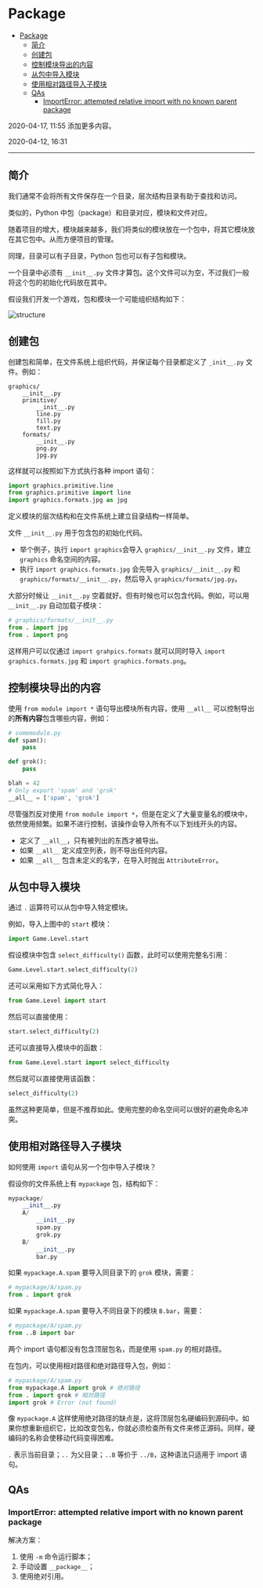 # Package

- [Package](#package)
  - [简介](#简介)
  - [创建包](#创建包)
  - [控制模块导出的内容](#控制模块导出的内容)
  - [从包中导入模块](#从包中导入模块)
  - [使用相对路径导入子模块](#使用相对路径导入子模块)
  - [QAs](#qas)
    - [ImportError: attempted relative import with no known parent package](#importerror-attempted-relative-import-with-no-known-parent-package)

2020-04-17, 11:55
添加更多内容。

2020-04-12, 16:31
***

## 简介

我们通常不会将所有文件保存在一个目录，层次结构目录有助于查找和访问。

类似的，Python 中包（package）和目录对应，模块和文件对应。

随着项目的增大，模块越来越多，我们将类似的模块放在一个包中，将其它模块放在其它包中。从而方便项目的管理。

同理，目录可以有子目录，Python 包也可以有子包和模块。

一个目录中必须有 `__init__.py` 文件才算包。这个文件可以为空，不过我们一般将这个包的初始化代码放在其中。

假设我们开发一个游戏，包和模块一个可能组织结构如下：

![structure](images/2020-04-12-16-40-20.png)

## 创建包

创建包和简单，在文件系统上组织代码，并保证每个目录都定义了 `_init__.py` 文件。例如：

```text
graphics/
    __init__.py
    primitive/
        __init__.py
        line.py
        fill.py
        text.py
    formats/
        __init__.py
        png.py
        jpg.py
```

这样就可以按照如下方式执行各种 import 语句：

```py
import graphics.primitive.line
from graphics.primitive import line
import graphics.formats.jpg as jpg
```

定义模块的层次结构和在文件系统上建立目录结构一样简单。

文件 `__init__.py` 用于包含包的初始化代码。

- 举个例子，执行 `import graphics`会导入 `graphics/__init__.py` 文件，建立 `graphics` 命名空间的内容。
- 执行 `import graphics.formats.jpg` 会先导入 `graphics/__init__.py` 和 `graphics/formats/__init__.py`，然后导入 `graphics/formats/jpg.py`。

大部分时候让 `__init__.py` 空着就好。但有时候也可以包含代码。例如，可以用 `__init__.py` 自动加载子模块：

```py
# graphics/formats/__init__.py
from . import jpg
from . import png
```

这样用户可以仅通过 `import grahpics.formats` 就可以同时导入 `import graphics.formats.jpg` 和 `import graphics.formats.png`。

## 控制模块导出的内容

使用 `from module import *` 语句导出模块所有内容，使用 `__all__` 可以控制导出的**所有内容**包含哪些内容，例如：

```py
# somemodule.py
def spam():
    pass

def grok():
    pass

blah = 42
# Only export 'spam' and 'grok'
__all__ = ['spam', 'grok']
```

尽管强烈反对使用 `from module import *`，但是在定义了大量变量名的模块中，依然使用频繁。如果不进行控制，该操作会导入所有不以下划线开头的内容。

- 定义了 `__all__`，只有被列出的东西才被导出。
- 如果 `__all__` 定义成空列表，则不导出任何内容。
- 如果 `__all__` 包含未定义的名字，在导入时抛出 `AttributeError`。

## 从包中导入模块

通过 `.` 运算符可以从包中导入特定模块。

例如，导入上图中的 `start` 模块：

```py
import Game.Level.start
```

假设模块中包含 `select_difficulty()` 函数，此时可以使用完整名引用：

```py
Game.Level.start.select_difficulty(2)
```

还可以采用如下方式简化导入：

```py
from Game.Level import start
```

然后可以直接使用：

```py
start.select_difficulty(2)
```

还可以直接导入模块中的函数：

```py
from Game.Level.start import select_difficulty
```

然后就可以直接使用该函数：

```py
select_difficulty(2)
```

虽然这种更简单，但是不推荐如此。使用完整的命名空间可以很好的避免命名冲突。

## 使用相对路径导入子模块

如何使用 `import` 语句从另一个包中导入子模块？

假设你的文件系统上有 `mypackage` 包，结构如下：

```py
mypackage/
    __init__.py
    A/
        __init__.py
        spam.py
        grok.py
    B/
        __init__.py
        bar.py
```

如果 `mypackage.A.spam` 要导入同目录下的 `grok` 模块，需要：

```py
# mypackage/A/spam.py
from . import grok
```

如果 `mypackage.A.spam` 要导入不同目录下的模块 `B.bar`，需要：

```py
# mypackage/A/spam.py
from ..B import bar
```

两个 import 语句都没有包含顶层包名，而是使用 `spam.py` 的相对路径。

在包内，可以使用相对路径和绝对路径导入包，例如：

```py
# mypackage/A/spam.py
from mypackage.A import grok # 绝对路径
from . import grok # 相对路径
import grok # Error (not found)
```

像 `mypackage.A` 这样使用绝对路径的缺点是，这将顶层包名硬编码到源码中。如果你想重新组织它，比如改变包名，你就必须检查所有文件来修正源码。同样，硬编码的名称会使移动代码变得困难。

`.` 表示当前目录；`..` 为父目录；`..B` 等价于 `../B`，这种语法只适用于 import 语句。

## QAs

### ImportError: attempted relative import with no known parent package

解决方案：

1. 使用 `-m` 命令运行脚本；
2. 手动设置 `__package__`；
3. 使用绝对引用。
